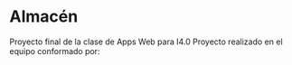 # Almacén
Proyecto final de la clase de Apps Web para I4.0 Proyecto realizado en el equipo conformado por:

